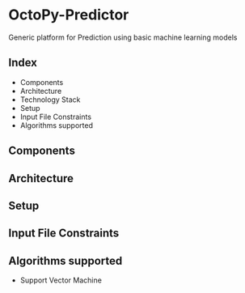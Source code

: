 # OctoPy-Predictor
Generic platform for Prediction using basic machine learning models

## Index

- Components
- Architecture
- Technology Stack
- Setup
- Input File Constraints
- Algorithms supported

## Components

## Architecture

## Setup

## Input File Constraints

## Algorithms supported
- Support Vector Machine

